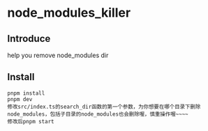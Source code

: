 # node_modules_killer

## Introduce

help you remove node_modules dir

## Install

```shell
pnpm install
pnpm dev
修改src/index.ts的search_dir函数的第一个参数，为你想要在哪个目录下删除node_modules，包括子目录的node_modules也会删除喔，慎重操作喔~~~~
修改后pnpm start
```
